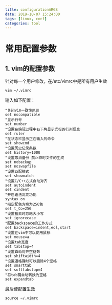 ```yaml
---
title: configurationARGS
date: 2019-10-07 15:24:00
tags: [linux, conf]
categories: tool
---
```

# 常用配置参数
## 1. vim的配置参数
<!-- more -->
针对每一个用户修改，在/etc/vimrc中是所有用户生效
```
vim ~/.vimrc
```
输入如下配置：
```
"关闭vim一致性原则
set nocompatible
"显示行号
set number
"设置在编辑过程中右下角显示光标的行列信息
set ruler
"在状态栏显示正在输入的命令
set showcmd
"设置历史记录条数
set history=1000
"设置取消备份 禁止临时文件的生成
set nobackup
set noswapfile
"设置匹配模式
set showmatch
"设置C/C++方式自动对齐
set autoindent
set cindent
"开启语法高亮功能
syntax on
"指定配色方案为256色
set t_Co=256
"设置搜索时忽略大小写
set ignorecase
"配置backspace的工作方式
set backspace=indent,eol,start
"设置在vim中可以使用鼠标
set mouse=a
"设置tab宽度
set tabstop=4
"设置自动对齐空格数
set shiftwidth=4
"设置退格键时可以删除4个空格
set smarttab
set softtabstop=4
"将tab键自动转换为空格
set expandtab
```
最后使配置生效
```
source ~/.vimrc
```

